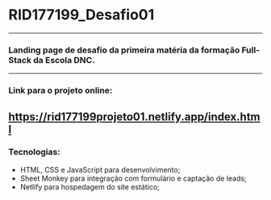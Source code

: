 # RID177199_Desafio01
------------------------------------------------------------------------------------
### Landing page de desafio da primeira matéria da formação Full-Stack da Escola DNC.
------------------------------------------------------------------------------------
### Link para o projeto online:
https://rid177199projeto01.netlify.app/index.html
------------------------------------------------------------------------------------
### Tecnologias:
- HTML, CSS e JavaScript para desenvolvimento;
- Sheet Monkey para integração com formulário e captação de leads;
- Netlify para hospedagem do site estático;

